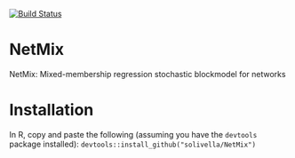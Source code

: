 [![Build Status](https://travis-ci.com/solivella/NetMix.svg?branch=master)](https://travis-ci.com/solivella/NetMix)
# NetMix
NetMix: Mixed-membership regression stochastic blockmodel for networks

# Installation
In R, copy and paste the following (assuming you have the `devtools` package installed):
`devtools::install_github("solivella/NetMix")`
